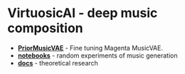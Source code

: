 # VirtuosicAI - deep music composition
* [**PriorMusicVAE**](/PriorMusicVAE) - Fine tuning Magenta MusicVAE.
* [**notebooks**](/notebooks) - random experiments of music generation
* [**docs**](https://turipo.github.io/virtuosicAI) - theoretical research 
